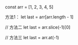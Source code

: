 const arr = [1, 2, 3, 4, 5]

方法1：
let last = arr[arr.length - 1]

// 方法二
let last = arr.slice(-1)[0]

// 方法三
let last = arr.at(-1)